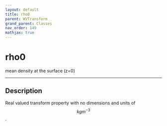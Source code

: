 ```yaml
---
layout: default
title: rho0
parent: WVTransform
grand_parent: Classes
nav_order: 149
mathjax: true
---
```


#  rho0

mean density at the surface (z=0)


---

## Description
Real valued transform property with no dimensions and units of $$kg m^{-3}$$.

